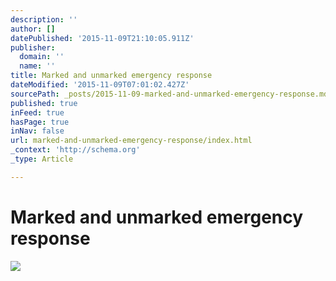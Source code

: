 ```yaml
---
description: ''
author: []
datePublished: '2015-11-09T21:10:05.911Z'
publisher:
  domain: ''
  name: ''
title: Marked and unmarked emergency response
dateModified: '2015-11-09T07:01:02.427Z'
sourcePath: _posts/2015-11-09-marked-and-unmarked-emergency-response.md
published: true
inFeed: true
hasPage: true
inNav: false
url: marked-and-unmarked-emergency-response/index.html
_context: 'http://schema.org'
_type: Article

---
```

# Marked and unmarked emergency response
![](https://the-grid-user-content.s3-us-west-2.amazonaws.com/24a6858f-f174-4b3b-99af-4d6a04f88c77.png)